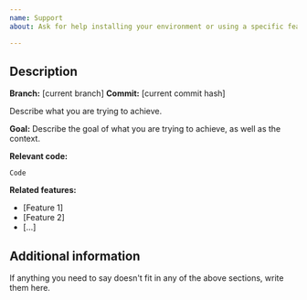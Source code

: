 ```yaml
---
name: Support
about: Ask for help installing your environment or using a specific feature

---
```


## Description

**Branch:** [current branch]
**Commit:** [current commit hash]

Describe what you are trying to achieve.

**Goal:** Describe the goal of what you are trying to achieve, as well as the context.

**Relevant code:**

```
Code
```

**Related features:**  
 
* [Feature 1]
* [Feature 2]
* [...]

## Additional information

If anything you need to say doesn't fit in any of the above sections, write them here.
